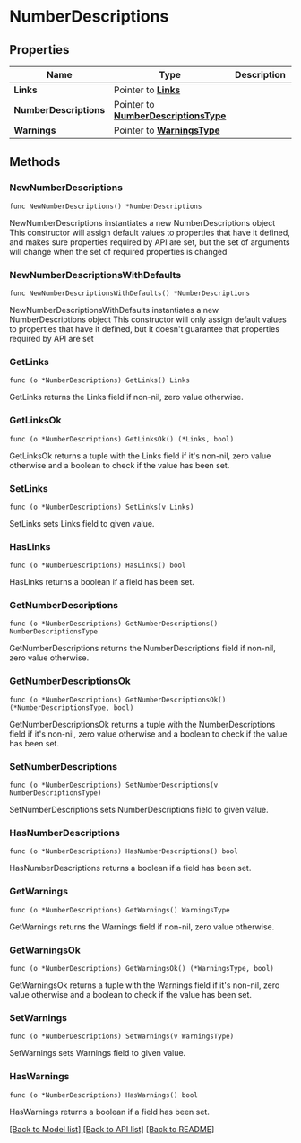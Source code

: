 # NumberDescriptions

## Properties

Name | Type | Description | Notes
------------ | ------------- | ------------- | -------------
**Links** | Pointer to [**Links**](Links.md) |  | [optional] 
**NumberDescriptions** | Pointer to [**NumberDescriptionsType**](NumberDescriptionsType.md) |  | [optional] 
**Warnings** | Pointer to [**WarningsType**](WarningsType.md) |  | [optional] 

## Methods

### NewNumberDescriptions

`func NewNumberDescriptions() *NumberDescriptions`

NewNumberDescriptions instantiates a new NumberDescriptions object
This constructor will assign default values to properties that have it defined,
and makes sure properties required by API are set, but the set of arguments
will change when the set of required properties is changed

### NewNumberDescriptionsWithDefaults

`func NewNumberDescriptionsWithDefaults() *NumberDescriptions`

NewNumberDescriptionsWithDefaults instantiates a new NumberDescriptions object
This constructor will only assign default values to properties that have it defined,
but it doesn't guarantee that properties required by API are set

### GetLinks

`func (o *NumberDescriptions) GetLinks() Links`

GetLinks returns the Links field if non-nil, zero value otherwise.

### GetLinksOk

`func (o *NumberDescriptions) GetLinksOk() (*Links, bool)`

GetLinksOk returns a tuple with the Links field if it's non-nil, zero value otherwise
and a boolean to check if the value has been set.

### SetLinks

`func (o *NumberDescriptions) SetLinks(v Links)`

SetLinks sets Links field to given value.

### HasLinks

`func (o *NumberDescriptions) HasLinks() bool`

HasLinks returns a boolean if a field has been set.

### GetNumberDescriptions

`func (o *NumberDescriptions) GetNumberDescriptions() NumberDescriptionsType`

GetNumberDescriptions returns the NumberDescriptions field if non-nil, zero value otherwise.

### GetNumberDescriptionsOk

`func (o *NumberDescriptions) GetNumberDescriptionsOk() (*NumberDescriptionsType, bool)`

GetNumberDescriptionsOk returns a tuple with the NumberDescriptions field if it's non-nil, zero value otherwise
and a boolean to check if the value has been set.

### SetNumberDescriptions

`func (o *NumberDescriptions) SetNumberDescriptions(v NumberDescriptionsType)`

SetNumberDescriptions sets NumberDescriptions field to given value.

### HasNumberDescriptions

`func (o *NumberDescriptions) HasNumberDescriptions() bool`

HasNumberDescriptions returns a boolean if a field has been set.

### GetWarnings

`func (o *NumberDescriptions) GetWarnings() WarningsType`

GetWarnings returns the Warnings field if non-nil, zero value otherwise.

### GetWarningsOk

`func (o *NumberDescriptions) GetWarningsOk() (*WarningsType, bool)`

GetWarningsOk returns a tuple with the Warnings field if it's non-nil, zero value otherwise
and a boolean to check if the value has been set.

### SetWarnings

`func (o *NumberDescriptions) SetWarnings(v WarningsType)`

SetWarnings sets Warnings field to given value.

### HasWarnings

`func (o *NumberDescriptions) HasWarnings() bool`

HasWarnings returns a boolean if a field has been set.


[[Back to Model list]](../README.md#documentation-for-models) [[Back to API list]](../README.md#documentation-for-api-endpoints) [[Back to README]](../README.md)


